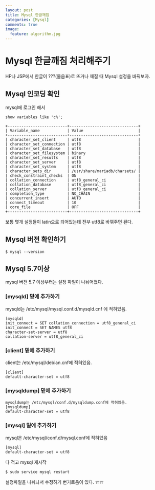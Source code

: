 ```yaml
---
layout: post
title: Mysql 한글깨짐
categories: [Mysql]
comments: true
image:
  feature: algorithm.jpg
---
```

# Mysql 한글깨짐 처리해주기

HP나 JSP에서 한글이 ???(물음표)로 뜨거나 깨질 때 Mysql 설정을 바꿔보자.

## Mysql 인코딩 확인

mysql에 로그인 해서

```mysql
show variables like 'c%';
```

```mysql
+--------------------------+------------------------------+
| Variable_name            | Value                        |
+--------------------------+------------------------------+
| character_set_client     | utf8                         |
| character_set_connection | utf8                         |
| character_set_database   | utf8                         |
| character_set_filesystem | binary                       |
| character_set_results    | utf8                         |
| character_set_server     | utf8                         |
| character_set_system     | utf8                         |
| character_sets_dir       | /usr/share/mariadb/charsets/ |
| check_constraint_checks  | ON                           |
| collation_connection     | utf8_general_ci              |
| collation_database       | utf8_general_ci              |
| collation_server         | utf8_general_ci              |
| completion_type          | NO_CHAIN                     |
| concurrent_insert        | AUTO                         |
| connect_timeout          | 10                           |
| core_file                | OFF                          |
+--------------------------+------------------------------+
```

보통 몇개 설정들이 latin으로 되어있는데 전부 utf8로 바꿔주면 된다.



## Mysql 버전 확인하기

```mysql
$ mysql --version
```

## Mysql 5.7이상 

mysql 버전 5.7 이상부터는 설정 파일이 나뉘어졌다.

### [mysqld] 밑에 추가하기 

mysqld는 /etc/mysql/mysql.conf.d/mysqld.cnf 에 적혀있음.

```
[mysqld]
init_connect = SET collation_connection = utf8_general_ci
init_connect = SET NAMES utf8
character-set-server = utf8
collation-server = utf8_general_ci
```

### [client] 밑에 추가하기

client는 /etc/mysql/debian.cnf에 적혀있음.

```
[client]
default-character-set = utf8
```



### [mysqldump] 밑에 추가하기

```
mysqldump는 /etc/mysql/conf.d/mysqldump.conf에 적혀있음.
[mysqldump]
default-character-set = utf8
```



### [mysql] 밑에 추가하기

mysql은 /etc/mysql/conf.d/mysql.conf에 적혀있음

```
[mysql]
default-character-set = utf8
```

다 적고 mysql 재시작 

```
$ sudo service mysql restart
```



설정파일을 나눠놔서 수정하기 번거로움이 있다. ㅠㅠ
